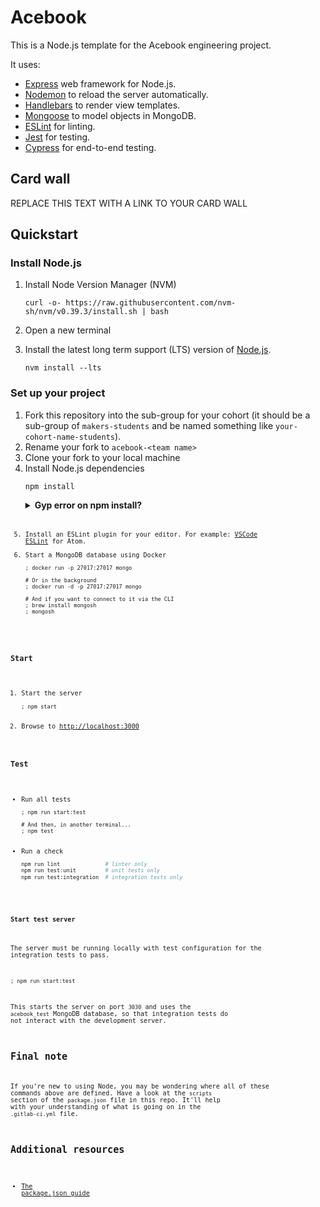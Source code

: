 # Acebook

This is a Node.js template for the Acebook engineering project.

It uses:
- [Express](https://expressjs.com/) web framework for Node.js.
- [Nodemon](https://nodemon.io/) to reload the server automatically.
- [Handlebars](https://handlebarsjs.com/) to render view templates.
- [Mongoose](https://mongoosejs.com) to model objects in MongoDB.
- [ESLint](https://eslint.org) for linting.
- [Jest](https://jestjs.io/) for testing.
- [Cypress](https://www.cypress.io/) for end-to-end testing.

## Card wall

REPLACE THIS TEXT WITH A LINK TO YOUR CARD WALL

## Quickstart

### Install Node.js

1. Install Node Version Manager (NVM)
    ```
    curl -o- https://raw.githubusercontent.com/nvm-sh/nvm/v0.39.3/install.sh | bash
    ```
    
2. Open a new terminal
3. Install the latest long term support (LTS) version of [Node.js](https://nodejs.org/en/).
    ```
    nvm install --lts
    ```

### Set up your project

1. Fork this repository into the sub-group for your cohort (it should be a sub-group of `makers-students` and be named something like `your-cohort-name-students`).
2. Rename your fork to `acebook-<team name>`
3. Clone your fork to your local machine
4. Install Node.js dependencies
    ```
    npm install
    ```
    <details>
        <summary><b>Gyp error on npm install?</b></summary>
        If you're getting the following error: <br>
            <code>AttributeError: module 'collections' has no attribute 'MutableSet' <br>
            Error: `gyp` failed with exit code: 1</code> <br>
        try installing this package separately before running `npm install`: <br>
            <code>npm --build-from-source install node-pre-gyp<code>
    </details><br>
5. Install an ESLint plugin for your editor. For example: [VSCode ESLint](https://marketplace.visualstudio.com/items?itemName=dbaeumer.vscode-eslint) for Atom.
6. Start a MongoDB database using Docker
    ```shell
    ; docker run -p 27017:27017 mongo
    
    # Or in the background
    ; docker run -d -p 27017:27017 mongo

    # And if you want to connect to it via the CLI
    ; brew install mongosh
    ; mongosh
    ```

### Start

1. Start the server
    ```shell
    ; npm start
    ```
1. Browse to [http://localhost:3000](http://localhost:3000)

### Test

* Run all tests
    ```shell
    ; npm run start:test

    # And then, in another terminal...
    ; npm test
    ```
* Run a check
    ```bash
    npm run lint              # linter only
    npm run test:unit         # unit tests only
    npm run test:integration  # integration tests only
    ```

#### Start test server

The server must be running locally with test configuration for the
integration tests to pass.

```shell
; npm run start:test
```

This starts the server on port `3030` and uses the `acebook_test` MongoDB database,
so that integration tests do not interact with the development server.

## Final note

If you're new to using Node, you may be wondering where all of these commands above are defined.
Have a look at the `scripts` section of the `package.json` file in this repo.
It'll help with your understanding of what is going on in the `.gitlab-ci.yml` file.

## Additional resources

- [The package.json guide](https://nodejs.dev/learn/the-package-json-guide)
